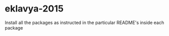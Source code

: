 # eklavya-2015

Install all the packages as instructed in the particular README's inside each package